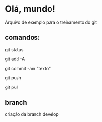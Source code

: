 # Olá, mundo!

Arquivo de exemplo para o treinamento do git

## comandos:

git status

git add -A

git commit -am "texto"

git push

git pull

## branch

criação da branch develop